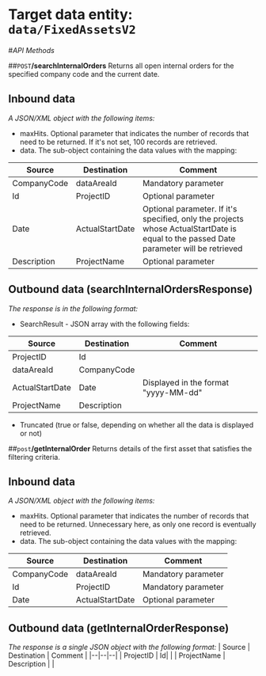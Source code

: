 # Target data entity: `data/FixedAssetsV2`

#_API Methods_

##`POST`**/searchInternalOrders**
Returns all open internal orders for the specified company code and the current date.

## Inbound data

_A JSON/XML object with the following items:_
- maxHits. Optional parameter that indicates the number of records that need to be returned. If it's not set, 100 records are retrieved.
- data. The sub-object containing the data values with the mapping:

| Source | Destination | Comment |
|--|--|--|
| CompanyCode | dataAreaId | Mandatory parameter |
| Id | ProjectID | Optional parameter |
| Date | ActualStartDate | Optional parameter. If it's specified, only the projects whose ActualStartDate is equal to the passed Date parameter will be retrieved |
| Description | ProjectName | Optional parameter |

## Outbound data (searchInternalOrdersResponse)
_The response is in the following format:_
- SearchResult - JSON array with the following fields:

| Source | Destination | Comment |
|--|--|--|
| ProjectID | Id| |
| dataAreaId | CompanyCode |
| ActualStartDate | Date | Displayed in the format "yyyy-MM-dd" | 
| ProjectName | Description | |
- Truncated (true or false, depending on whether all the data is displayed or not)

##`post`**/getInternalOrder**
Returns details of the first asset that satisfies the filtering criteria.
## Inbound data
_A JSON/XML object with the following items:_
- maxHits. Optional parameter that indicates the number of records that need to be returned. Unnecessary here, as only one record is eventually retrieved.
- data. The sub-object containing the data values with the mapping:

| Source | Destination | Comment |
|--|--|--|
| CompanyCode | dataAreaId | Mandatory parameter |
| Id | ProjectID | Mandatory parameter |
| Date | ActualStartDate | Optional parameter |

## Outbound data (getInternalOrderResponse)
_The response is a single JSON object with the following format:_
| Source | Destination | Comment |
|--|--|--|
| ProjectID | Id| |
| ProjectName | Description | |

